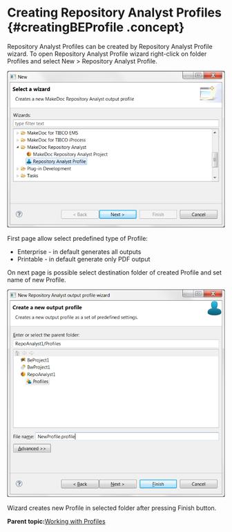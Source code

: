 # Creating Repository Analyst Profiles {#creatingBEProfile .concept}

Repository Analyst Profiles can be created by Repository Analyst Profile wizard. To open Repository Analyst Profile wizard right-click on folder Profiles and select New \> Repository Analyst Profile.

![Repository Analyst Profile wizard location](images/repositoryNewProfile1.png "Repository Analyst Profile wizard location")

First page allow select predefined type of Profile:

-   Enterprise - in default generates all outputs
-   Printable - in default generate only PDF output

On next page is possible select destination folder of created Profile and set name of new Profile.

![Repository Analyst Profile wizard - destination folder and Profile name](images/repositoryNewProfile.png "Repository Analyst Profile wizard - destination folder and Profile name")

Wizard creates new Profile in selected folder after pressing Finish button.

**Parent topic:**[Working with Profiles](../../../../modules/rita/setup/dialogs/workingWithProfile.md)

